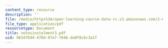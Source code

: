 ```yaml
---
content_type: resource
description: ''
file: /media/https%3A/open-learning-course-data-rc.s3.amazonaws.com/2-003-modeling-dynamics-and-control-i-spring-2005/96347b94470d97e77646da0f8cbc3a1f_notesinstalment3.pdf
file_type: application/pdf
resourcetype: Document
title: notesinstalment3.pdf
uid: 96347b94-470d-97e7-7646-da0f8cbc3a1f
---
```

